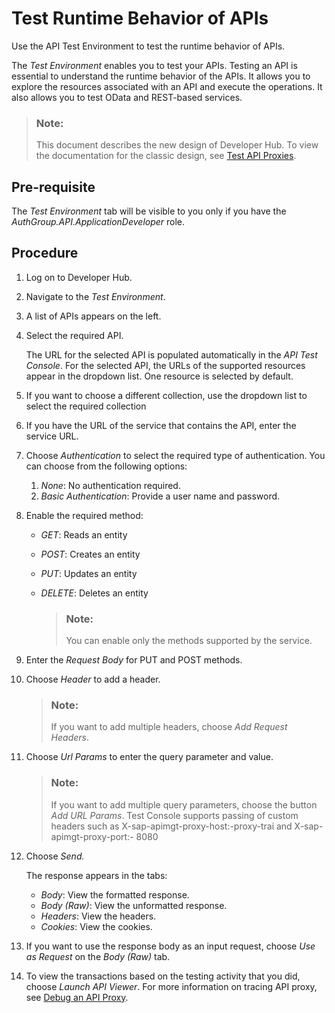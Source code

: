 <!-- loio15c7d528449c4636abc2a1120f5ab8e9 -->

# Test Runtime Behavior of APIs

Use the API Test Environment to test the runtime behavior of APIs.

The *Test Environment* enables you to test your APIs. Testing an API is essential to understand the runtime behavior of the APIs. It allows you to explore the resources associated with an API and execute the operations. It also allows you to test OData and REST-based services.

> ### Note:  
> This document describes the new design of Developer Hub. To view the documentation for the classic design, see [Test API Proxies](test-api-proxies-3ba6151.md).



<a name="loio15c7d528449c4636abc2a1120f5ab8e9__section_yt3_f4f_tvb"/>

## Pre-requisite

The *Test Environment* tab will be visible to you only if you have the *AuthGroup.API.ApplicationDeveloper* role.



<a name="loio15c7d528449c4636abc2a1120f5ab8e9__section_bpw_tzh_dvb"/>

## Procedure

1.  Log on to Developer Hub.

2.  Navigate to the *Test Environment*.

3.  A list of APIs appears on the left.
4.  Select the required API.

    The URL for the selected API is populated automatically in the *API Test Console*. For the selected API, the URLs of the supported resources appear in the dropdown list. One resource is selected by default.

5.  If you want to choose a different collection, use the dropdown list to select the required collection
6.  If you have the URL of the service that contains the API, enter the service URL.
7.  Choose *Authentication* to select the required type of authentication. You can choose from the following options:
    1.  *None*: No authentication required.
    2.  *Basic Authentication*: Provide a user name and password.

8.  Enable the required method:
    -   *GET*: Reads an entity
    -   *POST*: Creates an entity
    -   *PUT*: Updates an entity
    -   *DELETE*: Deletes an entity

        > ### Note:  
        > You can enable only the methods supported by the service.


9.  Enter the *Request Body* for PUT and POST methods.
10. Choose *Header* to add a header.

    > ### Note:  
    > If you want to add multiple headers, choose *Add Request Headers*.

11. Choose *Url Params* to enter the query parameter and value.

    > ### Note:  
    > If you want to add multiple query parameters, choose the button *Add URL Params*. Test Console supports passing of custom headers such as X-sap-apimgt-proxy-host:-proxy-trai and X-sap-apimgt-proxy-port:- 8080

12. Choose *Send.* 

    The response appears in the tabs:

    -   *Body*: View the formatted response.
    -   *Body \(Raw\)*: View the unformatted response.
    -   *Headers*: View the headers.
    -   *Cookies*: View the cookies.

13. If you want to use the response body as an input request, choose *Use as Request* on the *Body \(Raw\)* tab.
14. To view the transactions based on the testing activity that you did, choose *Launch API Viewer*. For more information on tracing API proxy, see [Debug an API Proxy](debug-an-api-proxy-fb2c7aa.md).

